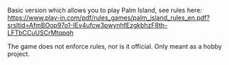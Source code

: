 Basic version which allows you to play Palm Island, see rules here:
https://www.play-in.com/pdf/rules_games/palm_island_rules_en.pdf?srsltid=AfmBOop97o1-IEv4ufcw3pwynhfEzgkbhzF8th-LFTbCCuUSCrMtqpqh

The game does not enforce rules, nor is it official. Only meant as a hobby project.

